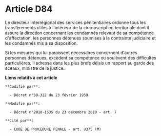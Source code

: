 # Article D84

Le directeur interrégional des services pénitentiaires ordonne tous les transfèrements utiles à l'intérieur de la
circonscription territoriale dont il assure la direction concernant les condamnés relevant de sa compétence d'affectation,
les personnes détenues soumises à la contrainte judiciaire et les condamnés mis à sa disposition. 

Si les mesures qui lui paraissent nécessaires concernent d'autres personnes détenues, excèdent sa compétence ou soulèvent des
difficultés particulières, il adresse dans les plus brefs délais un rapport au garde des sceaux, ministre de la justice.

**Liens relatifs à cet article**

	**Codifié par**:

	  - Décret n°59-322 du 23 février 1959

	**Modifié par**:

	  - Décret n°2010-1635 du 23 décembre 2010 - art. 7

	**Cité par**:

	  - CODE DE PROCEDURE PENALE - art. D375 (M)
